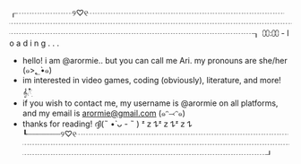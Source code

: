 ┎┈┈┈┈┈┈┈୨♡୧┈┈┈┈┈┈┈┈┈┈┈┈┈┈┈┈┈┈┈┈┈┈┈┈┈┈┈┈┈┈┈┈┈┈┈┈┈┈┈┈┈┈┈┈┈┈┈┈┈┈┈┈┈┈┈┈┈┈┈┈┈┈┈┈┈┈┈┈┈┈┈┈┈┈┈┈┈┈┈┈┈┈┈┈┈┈┈┈┈┈┈┈┒
⩇⩇:⩇⩇ - l o a d i n g . . .
- hello! i am @arormie.. but you can call me Ari. my pronouns are she/her (๑>؂•̀๑)
- im interested in video games, coding (obviously), literature, and more! 𝄞⨾𓍢ִ໋
- if you wish to contact me, my username is @arormie on all platforms, and my email is arormie@gmail.com (๑ᵔ⤙ᵔ๑)
- thanks for reading! ദ്ദി(˵ •̀ ᴗ - ˵ )
 ᶻ 𝗓 𐰁ᶻ 𝗓 𐰁ᶻ 𝗓 𐰁
┖┈┈┈┈┈┈┈୨♡୧┈┈┈┈┈┈┈┈┈┈┈┈┈┈┈┈┈┈┈┈┈┈┈┈┈┈┈┈┈┈┈┈┈┈┈┈┈┈┈┈┈┈┈┈┈┈┈┈┈┈┈┈┈┈┈┈┈┈┈┈┈┈┈┈┈┈┈┈┈┈┈┈┈┈┈┈┈┈┈┈┈┈┈┈┈┈┈┈┈┈┈┈┚


